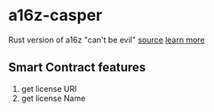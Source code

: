 # a16z-casper
Rust version of a16z "can't be evil" [source](https://github.com/a16z/a16z-contracts/blob/master/contracts/licenses/CantBeEvil.sol)
[learn more](https://github.com/a16z/a16z-contracts/tree/master/contracts#readme)
## Smart Contract features
1. get license URI
2. get license Name
